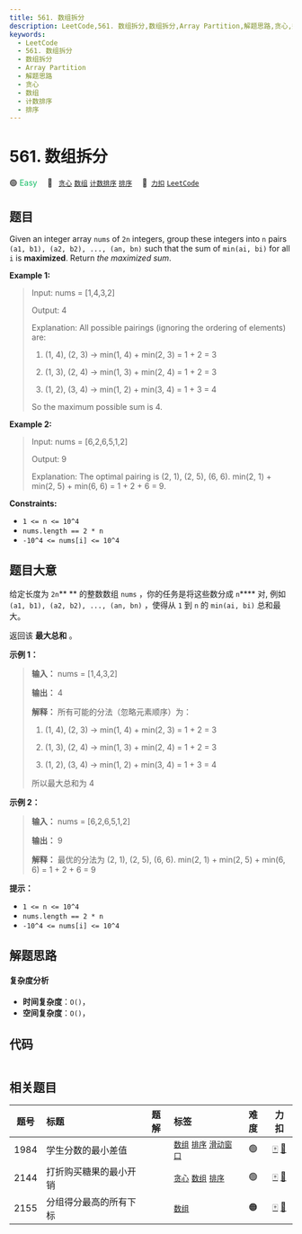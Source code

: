 ```yaml
---
title: 561. 数组拆分
description: LeetCode,561. 数组拆分,数组拆分,Array Partition,解题思路,贪心,数组,计数排序,排序
keywords:
  - LeetCode
  - 561. 数组拆分
  - 数组拆分
  - Array Partition
  - 解题思路
  - 贪心
  - 数组
  - 计数排序
  - 排序
---
```


# 561. 数组拆分

🟢 <font color=#15bd66>Easy</font>&emsp; 🔖&ensp; [`贪心`](/tag/greedy.md) [`数组`](/tag/array.md) [`计数排序`](/tag/counting-sort.md) [`排序`](/tag/sorting.md)&emsp; 🔗&ensp;[`力扣`](https://leetcode.cn/problems/array-partition) [`LeetCode`](https://leetcode.com/problems/array-partition)

## 题目

Given an integer array `nums` of `2n` integers, group these integers into `n`
pairs `(a1, b1), (a2, b2), ..., (an, bn)` such that the sum of `min(ai, bi)`
for all `i` is **maximized**. Return _the maximized sum_.



**Example 1:**

> Input: nums = [1,4,3,2]
> 
> Output: 4
> 
> Explanation: All possible pairings (ignoring the ordering of elements) are:
> 
> 1. (1, 4), (2, 3) -> min(1, 4) + min(2, 3) = 1 + 2 = 3
> 
> 2. (1, 3), (2, 4) -> min(1, 3) + min(2, 4) = 1 + 2 = 3
> 
> 3. (1, 2), (3, 4) -> min(1, 2) + min(3, 4) = 1 + 3 = 4
> 
> So the maximum possible sum is 4.

**Example 2:**

> Input: nums = [6,2,6,5,1,2]
> 
> Output: 9
> 
> Explanation: The optimal pairing is (2, 1), (2, 5), (6, 6). min(2, 1) + min(2, 5) + min(6, 6) = 1 + 2 + 6 = 9.

**Constraints:**

  * `1 <= n <= 10^4`
  * `nums.length == 2 * n`
  * `-10^4 <= nums[i] <= 10^4`


## 题目大意

给定长度为 `2n`** ** 的整数数组 `nums` ，你的任务是将这些数分成 `n`**** 对, 例如 `(a1, b1), (a2, b2),
..., (an, bn)` ，使得从 `1` 到 `n` 的 `min(ai, bi)` 总和最大。

返回该 **最大总和** 。



**示例 1：**

> 
> 
> 
> 
> 
> **输入：** nums = [1,4,3,2]
> 
> **输出：** 4
> 
> **解释：** 所有可能的分法（忽略元素顺序）为：
> 
> 1. (1, 4), (2, 3) -> min(1, 4) + min(2, 3) = 1 + 2 = 3
> 
> 2. (1, 3), (2, 4) -> min(1, 3) + min(2, 4) = 1 + 2 = 3
> 
> 3. (1, 2), (3, 4) -> min(1, 2) + min(3, 4) = 1 + 3 = 4
> 
> 所以最大总和为 4

**示例 2：**

> 
> 
> 
> 
> 
> **输入：** nums = [6,2,6,5,1,2]
> 
> **输出：** 9
> 
> **解释：** 最优的分法为 (2, 1), (2, 5), (6, 6). min(2, 1) + min(2, 5) + min(6, 6) = 1 + 2 + 6 = 9
> 
> 



**提示：**

  * `1 <= n <= 10^4`
  * `nums.length == 2 * n`
  * `-10^4 <= nums[i] <= 10^4`


## 解题思路

#### 复杂度分析

- **时间复杂度**：`O()`，
- **空间复杂度**：`O()`，

## 代码

```javascript

```

## 相关题目

<!-- prettier-ignore -->
| 题号 | 标题 | 题解 | 标签 | 难度 | 力扣 |
| :------: | :------ | :------: | :------ | :------: | :------: |
| 1984 | 学生分数的最小差值 |  |  [`数组`](/tag/array.md) [`排序`](/tag/sorting.md) [`滑动窗口`](/tag/sliding-window.md) | 🟢 | [🀄️](https://leetcode.cn/problems/minimum-difference-between-highest-and-lowest-of-k-scores) [🔗](https://leetcode.com/problems/minimum-difference-between-highest-and-lowest-of-k-scores) |
| 2144 | 打折购买糖果的最小开销 |  |  [`贪心`](/tag/greedy.md) [`数组`](/tag/array.md) [`排序`](/tag/sorting.md) | 🟢 | [🀄️](https://leetcode.cn/problems/minimum-cost-of-buying-candies-with-discount) [🔗](https://leetcode.com/problems/minimum-cost-of-buying-candies-with-discount) |
| 2155 | 分组得分最高的所有下标 |  |  [`数组`](/tag/array.md) | 🟠 | [🀄️](https://leetcode.cn/problems/all-divisions-with-the-highest-score-of-a-binary-array) [🔗](https://leetcode.com/problems/all-divisions-with-the-highest-score-of-a-binary-array) |